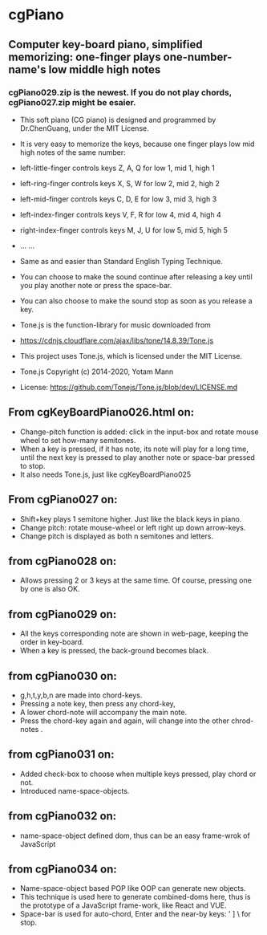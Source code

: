 # cgPiano
## Computer key-board piano, simplified memorizing: one-finger plays one-number-name's low middle high notes
### cgPiano029.zip is the newest. If you do not play chords, cgPiano027.zip might be esaier.
- This soft piano (CG piano) is designed and programmed by Dr.ChenGuang, under the MIT License.
- It is very easy to memorize the keys, because one finger plays low mid high notes of the same number:
- left-little-finger controls keys Z, A, Q for low 1, mid 1, high 1
- left-ring-finger controls keys X, S, W for low 2, mid 2, high 2
- left-mid-finger controls keys C, D, E for low 3, mid 3, high 3
- left-index-finger controls keys V, F, R for low 4, mid 4, high 4

- right-index-finger controls keys M, J, U for low 5, mid 5, high 5
- ... ...
- Same as and easier than Standard English Typing Technique.

- You can choose to make the sound continue after releasing a key until you play another note or press the space-bar.
- You can also choose to make the sound stop as soon as you release a key.

- Tone.js is the function-library for music downloaded from
- https://cdnjs.cloudflare.com/ajax/libs/tone/14.8.39/Tone.js

-  This project uses Tone.js, which is licensed under the MIT License.
- Tone.js Copyright (c) 2014-2020, Yotam Mann
- License: https://github.com/Tonejs/Tone.js/blob/dev/LICENSE.md

## From cgKeyBoardPiano026.html on:
- Change-pitch function is added: click in the input-box and rotate mouse wheel to set how-many semitones. 
- When a key is pressed, if it has note, its note will play for a long time, until the next key is pressed to play another note or space-bar pressed to stop. 
- It also needs Tone.js, just like cgKeyBoardPiano025

## From cgPiano027 on:
- Shift+key plays 1 semitone higher. Just like the black keys in piano. 
- Change pitch: rotate mouse-wheel or left right up down arrow-keys. 
- Change pitch is displayed as both n semitones and letters.

## from cgPiano028 on:
- Allows pressing 2 or 3 keys at the same time. Of course, pressing one by one is also OK.

## from cgPiano029 on:
- All the keys corresponding note are shown in web-page, keeping the order in key-board.
- When a key is pressed, the back-ground becomes black.

## from cgPiano030 on:
- g,h,t,y,b,n are made into chord-keys.
- Pressing a note key, then press any chord-key, 
- A lower chord-note will accompany the main note.
- Press the chord-key again and again, will change into the other chrod-notes .

## from cgPiano031 on:
- Added check-box to choose when multiple keys pressed, play chord or not. 
- Introduced name-space-objects. 

## from cgPiano032 on:
- name-space-object defined dom, thus can be an easy frame-wrok of JavaScript

## from cgPiano034 on:
- Name-space-object based POP like OOP can generate new objects. 
- This technique is used here to generate combined-doms here, thus is the prototype of a JavaScript frame-work, like React and VUE. 
- Space-bar is used for auto-chord, Enter and the near-by keys: ' ] \  for stop. 


